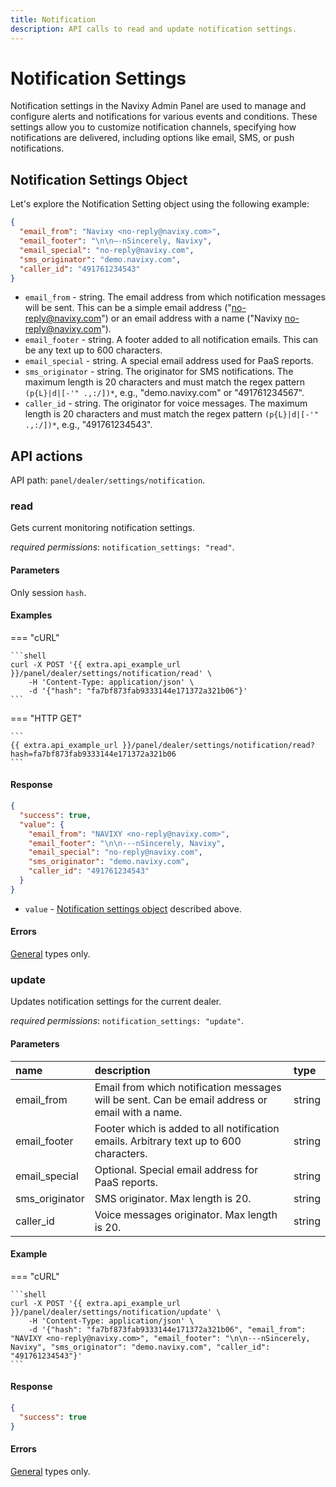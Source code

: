 ```yaml
---
title: Notification
description: API calls to read and update notification settings. 
---
```


# Notification Settings

Notification settings in the Navixy Admin Panel are used to manage and configure alerts and notifications for various events and conditions. These settings allow you to customize notification channels, specifying how notifications are delivered, including options like email, SMS, or push notifications.

## Notification Settings Object

Let's explore the Notification Setting object using the following example:

```json
{
  "email_from": "Navixy <no-reply@navixy.com>",
  "email_footer": "\n\n—-nSincerely, Navixy",
  "email_special": "no-reply@navixy.com",
  "sms_originator": "demo.navixy.com",
  "caller_id": "491761234543"
}
```

* `email_from` - string. The email address from which notification messages will be sent. This can be a simple email address ("no-reply@navixy.com") or an email address with a name ("Navixy <no-reply@navixy.com>").
* `email_footer` - string. A footer added to all notification emails. This can be any text up to 600 characters.
* `email_special` - string. A special email address used for PaaS reports.
* `sms_originator` - string. The originator for SMS notifications. The maximum length is 20 characters and must match the regex pattern `(p{L}|d|[-'" .,:/])*`, e.g., "demo.navixy.com" or "491761234567".
* `caller_id` - string. The originator for voice messages. The maximum length is 20 characters and must match the regex pattern `(p{L}|d|[-'" .,:/])*`, e.g., "491761234543".


## API actions

API path: `panel/dealer/settings/notification`.

### read

Gets current monitoring notification settings.

*required permissions*: `notification_settings: "read"`.

#### Parameters

Only session `hash`.

#### Examples

=== "cURL"

    ```shell
    curl -X POST '{{ extra.api_example_url }}/panel/dealer/settings/notification/read' \
        -H 'Content-Type: application/json' \
        -d '{"hash": "fa7bf873fab9333144e171372a321b06"}'
    ```

=== "HTTP GET"

    ```
    {{ extra.api_example_url }}/panel/dealer/settings/notification/read?hash=fa7bf873fab9333144e171372a321b06
    ```

#### Response

```json
{
  "success": true,
  "value": {
    "email_from": "NAVIXY <no-reply@navixy.com>",
    "email_footer": "\n\n---nSincerely, Navixy",
    "email_special": "no-reply@navixy.com",
    "sms_originator": "demo.navixy.com",
    "caller_id": "491761234543"
  }
}
``` 

* `value` - [Notification settings object](#notification-settings-object) described above.

#### Errors

[General](../../../../user-api/backend-api/getting-started/errors.md#error-codes) types only.


### update

Updates notification settings for the current dealer. 

*required permissions*: `notification_settings: "update"`.

#### Parameters
 
| name           | description                                                                                     | type   |
|:---------------|:------------------------------------------------------------------------------------------------|:-------|
| email_from     | Email from which notification messages will be sent. Can be email address or email with a name. | string |
| email_footer   | Footer which is added to all notification emails. Arbitrary text up to 600 characters.          | string |
| email_special  | Optional. Special email address for PaaS reports.                                               | string |
| sms_originator | SMS originator. Max length is 20.                                                               | string |
| caller_id      | Voice messages originator. Max length is 20.                                                    | string |

#### Example

=== "cURL"

    ```shell
    curl -X POST '{{ extra.api_example_url }}/panel/dealer/settings/notification/update' \
        -H 'Content-Type: application/json' \
        -d '{"hash": "fa7bf873fab9333144e171372a321b06", "email_from": "NAVIXY <no-reply@navixy.com>", "email_footer": "\n\n---nSincerely, Navixy", "sms_originator": "demo.navixy.com", "caller_id": "491761234543"}'
    ```

#### Response

```json
{
  "success": true
}
```

#### Errors
 
[General](../../../../user-api/backend-api/getting-started/errors.md#error-codes) types only.
